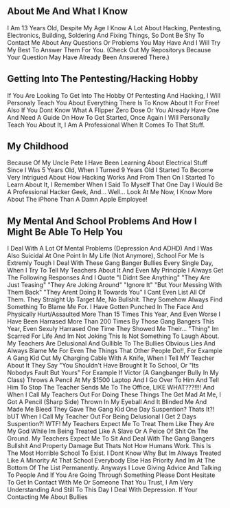About Me And What I Know
-------------------------------------------------------
I Am 13 Years Old, Despite My Age I Know A Lot About Hacking, Pentesting, Electronics, Building, Soldering And Fixing Things, So Dont Be Shy To Contact Me About Any Questions Or Problems You May Have And I Will Try My Best To Answer Them For You. (Check Out My Repositorys Because Your Question May Have Already Been Answered There.) 

Getting Into The Pentesting/Hacking Hobby
--------------------------------------------------------
If You Are Looking To Get Into The Hobby Of Pentesting And Hacking, I Will Personaly Teach You About Everything There Is To Know About It For Free! Also If You Dont Know What A Flipper Zero Dose Or You Already Have One And Need A Guide On How To Get Started, Once Again I Will Personally Teach You About It, I Am A Professional When It Comes To That Stuff. 

My Childhood 
---------------------------------
Because Of My Uncle Pete I Have Been Learning About Electrical Stuff Since I Was 5 Years Old, When I Turned 9 Years Old I Started To Become Very Intrigued About How Hacking Works And From Then On I Started To Learn About It, I Remember When I Said To Myself That One Day I Would Be A Professional Hacker Geek, And... Well... Look At Me Now, I Know More About The iPhone Than A Damn Apple Employee!

My Mental And School Problems And How I Might Be Able To Help You
---------------------------------------------------------------
I Deal With A Lot Of Mental Problems (Depression And ADHD) And I Was Also Suicidal At One Point In My Life (Not Anymore), School For Me Is Extremly Tough I Deal With These Gang Banger Bullies Every Single Day, When I Try To Tell My Teachers About It And Even My Principle I Always Get The Following Responses And I Quote "I Didnt See Anything" "They Are Just Teasing" "They Are Joking Around" "Ignore It" "But Your Messing With Them Back" "They Arent Doing It Towards You" I Cant Even List All Of Them. They Straight Up Target Me, No Bullshit. They Somehow Always Find Something To Blame Me For. I Have Gotten Punched In The Face And Physically Hurt/Assaulted More Than 15 Times This Year, And Even Worse I Have Been Harrased More Than 200 Times By Those Gang Bangers This Year, Even Sexuly Harrased One Time They Showed Me Their... "Thing" Im Scarred For Life And Im Not Joking This Is Not Something To Laugh About. My Teachers Are Delusional And Gullible To The Bullies Obvious Lies And Always Blame Me For Even The Things That Other People Do!!, For Example A Gang Kid Cut My Charging Cable With A Knife, When I Tell MY Teacher About It They Say "You Shouldn't Have Brought It To School, Or "Its Nobodys Fault But Yours" For Example If Victor (A Gangbanger Bully In My Class) Throws A Pencil At My $1500 Laptop And I Go Over To Him And Tell Him To Stop The Teacher Sends Me To The Office, LIKE WHAT???!!!! And When I Call My Teachers Out For Doing These Things The Get Mad At Me, I Got A Pencil (Sharp Side) Thrown In My Eyeball And It Blinded Me And Made Me Bleed They Gave The Gang Kid One Day Suspention? Thats It?! bUT When I Call My Teacher Out For Being Delusional I Get 2 Days Suspention?! WTF! My Teachers Expect Me To Treat Them Like They Are My God While Im Being Treated Like A Slave Or A Peice Of Shit On The Ground. My Teachers Expect Me To Sit And Deal With The Gang Bangers Bullshit And Property Damage But Thats Not How Humans Work. This Is The Most Horrible School To Exist. I Dont Know Why But Im Always Treated Like A Minority At That School Everybody Else Has Priority And Im At The Bottom Of The List Permanently. Anyways I Love Giving Advice And Talking To People And If You Are Going Through Something Please Dont Hesitate To Get In Contact With Me Or Someone That You Trust, I Am Very Understanding And Still To This Day I Deal With Depression. If Your Contacting Me About Bullies
